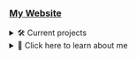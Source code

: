 ### [My Website](https://pikakid98.github.io)

<details>
<summary>🛠️ Current projects</summary>

- Porting all of my GameMaker 8.0 and 8.1 games/apps over to GameMaker 8.2 `(0/6)`
   <details>
    
	- [ ] The Legend Of Zelda: Sword Of Destiny
	- [ ] Cave Of The Dead
	- [ ] Pikakid98 Launcher: Special Edition
			- [ ] Cet Werfur
			- [ ] Cav Ov Did
	- [ ] Pikakid98 Studios Game Gallery
	- [ ] Pikakid98 Launcher
	- [ ] Cat Warfare Pre-Alpha Launcher (Going to rework it with the Skin Creator to make Cat Warfare Prototype Archive Launcher)
  
   </details>

- Making a new Pikakid98 Games website `(9/21)`
   <details>
    
	- [ ] `WIP` [Main page](https://pikakid98-games.github.io/)
	- [x] [Adventure Guy](https://pikakid98-games.github.io/adventure-guy)
	- [x] [PurrCatory](https://pikakid98-games.github.io/purrcatory)
	- [ ] SonicboomColt Classics
	- [ ] Pikakid98 Classic Game Collection
	- [ ] Pikakid98 & SonicboomColt Classics
	- [x] [The Story Of A Succubus Named Candice](https://pikakid98-games.github.io/the-story-of-a-succubus-named-candice)
	- [x] [The Computer](https://pikakid98-games.github.io/the-computer)
	- [x] [Pikakid98 (Youtuber) Fangame Collection](https://pikakid98-games.github.io/pikakid98-youtuber-fangame-collection)
	- [x] [Cave Of The Dead](https://pikakid98-games.github.io/cave-of-the-dead)
	- [ ] The Legend Of Zelda: Sword Of Destiny
	- [ ] Pikakid98 Studios Game Gallery
	- [x] [Markiplier’s Mansion](https://pikakid98-games.github.io/markiplier's mansion)
	- [ ] 8-Bit Markiplier
	- [ ] JackSepticEye: Into The System
	- [ ] Techron
	- [ ] Cave Of The Dead 2: Dimensional Disaster
	- [ ] Cave Of The Dead Remastered
	- [ ] PHE Adventures
	- [x] [Unreleased projects](https://pikakid98-games.github.io/unreleased-projects)
	- [x] [Pikakid98 Launcher: Special Edition](https://pikakid98-games.github.io/pikakid98-launcher-se)
  
   </details>

- Decompiling my old GameMaker Studio games `(7/15)`
   <details>

	- [ ] 8-Bit Markiplier
	- [ ] Cave Of The Dead Remastered
	- [ ] Cave Of The Dead 2: Dimensional Disaster `Debug Build`
	- [ ] Cave Of The Dead 2: Dimensional Disaster `Release Build`
	- [ ] Minecraft 2D (GMS) `Original by SonicboomColt`
	- [ ] Ninja (GMS) `Original by SonicboomColt`
	- [x] PHE Adventures
	- [x] Pikakid98 & SonicboomColt Classics
	- [x] Pikakid98 (Youtuber) Fangame Collection
	- [x] Pikakid98 Classic Game Collection
	- [x] PurrCatory `Alpha Build`
	- [x] PurrCatory `Demo Build`
	- [ ] RobotKiller (GMS) `Original by SonicboomColt`
	- [x] SonicboomColt Classics
	- [ ] The Computer

   </details>

- Working on my first DooM WAD

- Working on Museum Of The Dead (A Cave Of The Dead Port/Remaster/Compilation) `(1/10)`
	<details>

	#### Porting
	- [ ] Cave Of The Dead (Classic & OG)
	- [ ] Cab Ov Did
	- [ ] Cave Of The Dead: Remastered
	- [x] `NEW!` Prototype Of The Dead
	- [ ] Cave Of The Dead 2: Dimensional Disaster
	#### QOL Fixes
	- [ ] Cave Of The Dead (Classic & OG)
	- [ ] Cab Ov Did
	- [ ] Cave Of The Dead: Remastered
	- [ ] `NEW!` Prototype Of The Dead
	- [ ] Cave Of The Dead 2: Dimensional Disaster

   </details>

- Porting The Story Of A Succubus Named Candice to RPG Maker MV `(~ 10%)`

</details>

<details>
<summary>📁 Click here to learn about me </summary>

Hey, It's yo girl Pikakid98. A Trans, Bi, Furry who codes, makes YouTube videos and does voice work ;)
\
 ️‍⚧️ Pronouns: She/Her

<details>
<summary>📁 Coding languages that I know</summary>

# Coding languages that I know
| Language | Skill Level |
| --- | --- |
![ahk](/icons/ahk.png) AutoHotkey | Decent
![cmd](/icons/cmd.png) Batch (aka Windows Command Prompt) | Decent
![md](/icons/markdown.png) Markdown | Iffy
![gm](/icons/gm.png) Game Maker Language | Iffy
![sh](/icons/sh.png) Bash (aka Linux Command Prompt) | Iffy
![vb](/icons/vb.png) VBScript | A little
![rb](/icons/rb.png) Ruby | A little
![html](/icons/html.png) HTML | A little
![ps](/icons/ps.png) PowerShell | A little
![py](/icons/py.png) Python | Basically nothing
![cs](/icons/cs.png) C# | Basically nothing
![js](/icons/js.png) JavaScript | Basically nothing
![css](/icons/css.png) CSS | Basically nothing

</details>